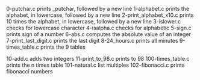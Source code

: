 0-putchar.c prints _putchar, followed by a new line
1-alphabet.c prints the alphabet, in lowercase, followed by a new line
2-print_alphabet_x10.c prints 10 times the alphabet, in lowercase, followed by a new line
3-islower.c checks for lowercase character
4-isalpha.c checks for alphabetic
5-sign.c prints sign of a number
6-abs.c computes the absolute value of an integer
7-print_last_digit.c prints the last digit
8-24_hours.c prints all minutes
9-times_table.c prints the 9 tables

10-add.c adds two integers
11-print_to_98.c prints to 98
100-times_table.c prints the n times table
101-natural.c list multiples
102-fibonacci.c prints fibonacci numbers
